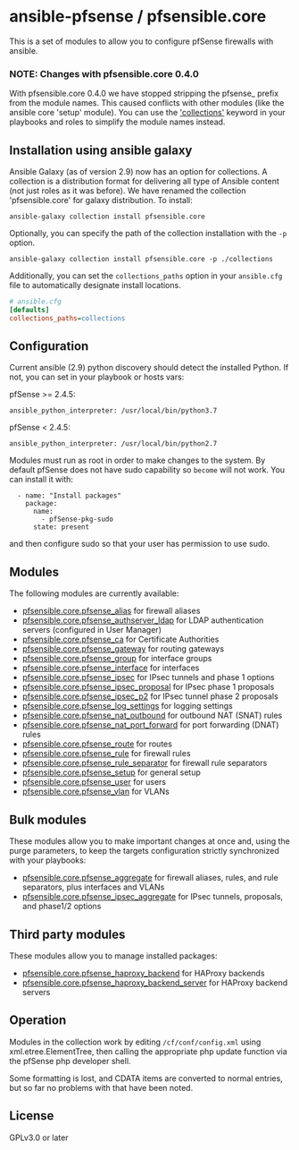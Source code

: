 # ansible-pfsense / pfsensible.core

This is a set of modules to allow you to configure pfSense firewalls with ansible.

### NOTE: Changes with pfsensible.core 0.4.0

With pfsensible.core 0.4.0 we have stopped stripping the pfsense_ prefix from the module names.  This caused conflicts with other
modules (like the ansible core 'setup' module).  You can use the ['collections'](https://docs.ansible.com/ansible/latest/user_guide/collections_using.html#simplifying-module-names-with-the-collections-keyword)
keyword in your playbooks and roles to simplify the module names instead.

## Installation using ansible galaxy

Ansible Galaxy (as of version 2.9) now has an option for collections.  A collection is a distribution
format for delivering all type of Ansible content (not just roles as it was before).  We have renamed
the collection 'pfsensible.core' for galaxy distribution.  To install:

```
ansible-galaxy collection install pfsensible.core
```

Optionally, you can specify the path of the collection installation with the `-p` option.

```
ansible-galaxy collection install pfsensible.core -p ./collections
```

Additionally, you can set the `collections_paths` option in your `ansible.cfg` file to automatically designate install locations.

```ini
# ansible.cfg
[defaults]
collections_paths=collections
```

## Configuration

Current ansible (2.9) python discovery should detect the installed Python.  If not, you can set in your playbook or hosts vars:

pfSense >= 2.4.5:
```
ansible_python_interpreter: /usr/local/bin/python3.7
```
pfSense < 2.4.5:
```
ansible_python_interpreter: /usr/local/bin/python2.7
```

Modules must run as root in order to make changes to the system.  By default pfSense does not have sudo capability so `become` will not work.  You can install it with:
```
  - name: "Install packages"
    package:
      name:
        - pfSense-pkg-sudo
      state: present
```
and then configure sudo so that your user has permission to use sudo.

## Modules
The following modules are currently available:

* [pfsensible.core.pfsense_alias](https://github.com/pfsensible/core/wiki/pfsensible.core.alias) for firewall aliases
* [pfsensible.core.pfsense_authserver_ldap](https://github.com/pfsensible/core/wiki/pfsensible.core.authserver_ldap) for LDAP authentication servers (configured in User Manager)
* [pfsensible.core.pfsense_ca](https://github.com/pfsensible/core/wiki/pfsensible.core.ca) for Certificate Authorities
* [pfsensible.core.pfsense_gateway](https://github.com/pfsensible/core/wiki/pfsensible.core.gateway) for routing gateways
* [pfsensible.core.pfsense_group](https://github.com/pfsensible/core/wiki/pfsensible.core.group) for interface groups
* [pfsensible.core.pfsense_interface](https://github.com/pfsensible/core/wiki/pfsensible.core.interface) for interfaces
* [pfsensible.core.pfsense_ipsec](https://github.com/pfsensible/core/wiki/pfsensible.core.ipsec) for IPsec tunnels and phase 1 options
* [pfsensible.core.pfsense_ipsec_proposal](https://github.com/pfsensible/core/wiki/pfsensible.core.ipsec_proposal) for IPsec phase 1 proposals
* [pfsensible.core.pfsense_ipsec_p2](https://github.com/pfsensible/core/wiki/pfsensible.core.ipsec_p2) for IPsec tunnel phase 2 proposals
* [pfsensible.core.pfsense_log_settings](https://github.com/pfsensible/core/wiki/pfsensible.core.log_settings) for logging settings
* [pfsensible.core.pfsense_nat_outbound](https://github.com/pfsensible/core/wiki/pfsensible.core.nat_outbound) for outbound NAT (SNAT) rules
* [pfsensible.core.pfsense_nat_port_forward](https://github.com/pfsensible/core/wiki/pfsensible.core.nat_port_forward) for port forwarding (DNAT) rules
* [pfsensible.core.pfsense_route](https://github.com/pfsensible/core/wiki/pfsensible.core.route) for routes
* [pfsensible.core.pfsense_rule](https://github.com/pfsensible/core/wiki/pfsensible.core.rule) for firewall rules
* [pfsensible.core.pfsense_rule_separator](https://github.com/pfsensible/core/wiki/pfsensible.core.rule_separator) for firewall rule separators
* [pfsensible.core.pfsense_setup](https://github.com/pfsensible/core/wiki/pfsensible.core.setup) for general setup
* [pfsensible.core.pfsense_user](https://github.com/pfsensible/core/wiki/pfsensible.core.user) for users
* [pfsensible.core.pfsense_vlan](https://github.com/pfsensible/core/wiki/pfsensible.core.vlan) for VLANs

## Bulk modules
These modules allow you to make important changes at once and, using the purge parameters, to keep the targets configuration strictly synchronized with your playbooks:

* [pfsensible.core.pfsense_aggregate](https://github.com/pfsensible/core/wiki/pfsensible.core.aggregate) for firewall aliases, rules, and rule separators, plus interfaces and VLANs
* [pfsensible.core.pfsense_ipsec_aggregate](https://github.com/pfsensible/core/wiki/pfsensible.core.ipsec_aggregate) for IPsec tunnels, proposals, and phase1/2 options

## Third party modules
These modules allow you to manage installed packages:

* [pfsensible.core.pfsense_haproxy_backend](https://github.com/pfsensible/core/wiki/pfsensible.core.haproxy_backend) for HAProxy backends
* [pfsensible.core.pfsense_haproxy_backend_server](https://github.com/pfsensible/core/wiki/pfsensible.core.haproxy_backend_server) for HAProxy backend servers

## Operation

Modules in the collection work by editing `/cf/conf/config.xml` using xml.etree.ElementTree, then
calling the appropriate php update function via the pfSense php developer shell.

Some formatting is lost, and CDATA items are converted to normal entries,
but so far no problems with that have been noted.

## License

GPLv3.0 or later
